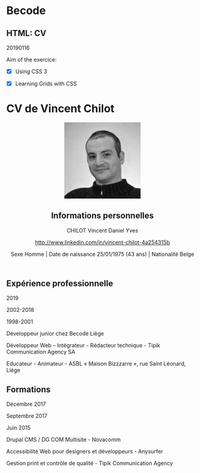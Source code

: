 # Becode

## HTML: CV

20190116

Aim of the exercice:
- [x] Using CSS 3
- [x] Learning Grids with CSS



<!doctype html>
<html lang="fr">
<head>
  <meta charset="utf-8">
  <title>CV Vincent Chilot</title>
   <link rel="stylesheet" type="text/css" href="style.css">
  <!--[if lt IE 9]>
  <script src="//html5shim.googlecode.com/svn/trunk/html5.js"></script>
  <![endif]-->

</head>
<body>
<h1>CV de Vincent Chilot</h1>
<header class="grid-container-head">
  <div class="boxH1">
    <figure><img src="profile-picture.jpg" alt="Photo Vincent Chilot"/></figure>
  </div>
  <div class="boxH2">
    <h2>Informations personnelles</h2>
    <p>CHILOT Vincent Daniel Yves</p>
    <p><a href="http://www.linkedin.com/in/vincent-chilot-4a254315b">http://www.linkedin.com/in/vincent-chilot-4a254315b</a></p>
    <p>Sexe Homme | Date de naissance 25/01/1975 (43 ans) | Nationalité Belge</p>
  </div>
</header>
<section class="grid-container-section">
  <div class="box1">
    <h2>Expérience professionnelle</h2>
  </div>
  <div class="box2">
    <p>2019</p>
    <p>2002-2018</p>
    <p>1998-2001</p>
  </div>
  <div class="box3">
    <p>Développeur junior chez Becode Liège</p>
    <p>Développeur Web – Intégrateur - Rédacteur technique - Tipik Communication Agency SA</p>
    <p>Educateur - Animateur - ASBL « Maison Bizzzarre », rue Saint Léonard, Liège</p>
  </div>
</section>
<section class="grid-container-section">
  <div class="box1">
    <h2>Formations</h2>
  </div>
  <div class="box2">
    <p>Décembre 2017</p>
    <p>Septembre 2017</p>
    <p>Juin 2015</p>
  </div>
  <div class="box3">
    <p>Drupal CMS / DG COM Multisite - Novacomm</p>
    <p>Accessibilité Web pour designers et développeurs - Anysurfer</p>
    <p>Gestion print et contrôle de qualité - Tipik Communication Agency</p>
  </div>
</section>
</body>
